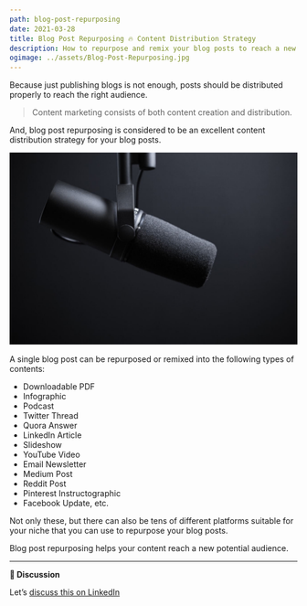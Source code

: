 ```yaml
---
path: blog-post-repurposing
date: 2021-03-28
title: Blog Post Repurposing 🔥 Content Distribution Strategy
description: How to repurpose and remix your blog posts to reach a new audience.
ogimage: ../assets/Blog-Post-Repurposing.jpg
---
```


Because just publishing blogs is not enough, posts should be distributed properly to reach the right audience.

> Content marketing consists of both content creation and distribution.

And, blog post repurposing is considered to be an excellent content distribution strategy for your blog posts.

![Blog Post Repurposing](../assets/blog-post-to-podcast.jpg)

A single blog post can be repurposed or remixed into the following types of contents:

- Downloadable PDF
- Infographic
- Podcast
- Twitter Thread
- Quora Answer
- LinkedIn Article
- Slideshow
- YouTube Video
- Email Newsletter
- Medium Post
- Reddit Post
- Pinterest Instructographic
- Facebook Update, etc.

Not only these, but there can also be tens of different platforms suitable for your niche that you can use to repurpose your blog posts.

Blog post repurposing helps your content reach a new potential audience.

---

**💬 Discussion**

Let’s [discuss this on LinkedIn](#)